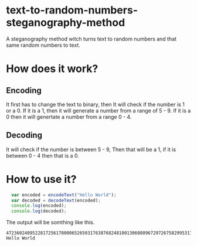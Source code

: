 # text-to-random-numbers-steganography-method
A steganography method witch turns text to random numbers and that same random numbers to text.

# How does it work?
## Encoding
 It first has to change the text to binary, then It will check if the number is 1 or a 0. If it is a 1, then it will generate a number from a range of 5 - 9. If it is a 0 then it will genertate a number from a range 0 - 4.

## Decoding
 It will check if the number is between 5 - 9, Then that will be a 1, if it is between 0 - 4 then that is a 0.

# How to use it?

```javascript
  var encoded = encodeText("Hello World");
  var decoded = decodeText(encoded);
  console.log(encoded);
  console.log(decoded);
```

The output will be somthing like this.
```
4723602409522817256178000652650317638768248100130608096729726758299531700953870108713903
Hello World
```
